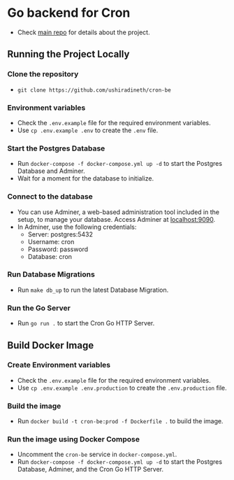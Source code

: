 # Go backend for Cron

- Check [main repo](https://github.com/ushiradineth/cron) for details about the project.

## Running the Project Locally

### Clone the repository

- `git clone https://github.com/ushiradineth/cron-be`

### Environment variables

- Check the `.env.example` file for the required environment variables.
- Use `cp .env.example .env` to create the `.env` file.

### Start the Postgres Database

- Run `docker-compose -f docker-compose.yml up -d` to start the Postgres Database and Adminer.
- Wait for a moment for the database to initialize.

### Connect to the database

- You can use Adminer, a web-based administration tool included in the setup, to manage your database. Access Adminer at [localhost:9090](http://localhost:9090).
- In Adminer, use the following credentials:
  - Server: postgres:5432
  - Username: cron
  - Password: password
  - Database: cron

### Run Database Migrations

- Run `make db_up` to run the latest Database Migration.

### Run the Go Server

- Run `go run .` to start the Cron Go HTTP Server.

## Build Docker Image

### Create Environment variables

- Check the `.env.example` file for the required environment variables.
- Use `cp .env.example .env.production` to create the `.env.production` file.

### Build the image

- Run `docker build -t cron-be:prod -f Dockerfile .` to build the image.

### Run the image using Docker Compose

- Uncomment the `cron-be` service in `docker-compose.yml`.
- Run `docker-compose -f docker-compose.yml up -d` to start the Postgres Database, Adminer, and the Cron Go HTTP Server.
